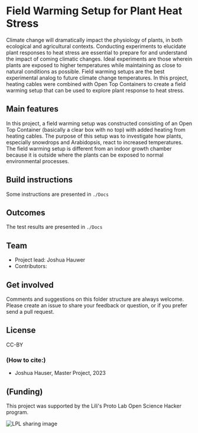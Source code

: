 # Field Warming Setup for Plant Heat Stress
Climate change will dramatically impact the physiology of plants, in both ecological and agricultural contexts. Conducting experiments to elucidate plant responses to heat stress are essential to prepare for and understand the impact of coming climatic changes. Ideal experiments are those wherein plants are exposed to higher temperatures while maintaining as close to natural conditions as possible. Field warming setups are the best experimental analog to future climate change temperatures. In this project, heating cables were combined with Open Top Containers to create a field warming setup that can be used to explore plant response to heat stress.

## Main features
In this project, a field warming setup was constructed consisting of an Open Top Container (basically a clear box with no top) with added heating from heating cables. The purpose of this setup was to investigate how plants, especially snowdrops and Arabidopsis, react to increased temperatures. The field warming setup is different from an indoor growth chamber because it is outside where the plants can be exposed to normal environmental processes.

## Build instructions
Some instructions are presented in `./Docs`

## Outcomes
The test results are presented in `./Docs`

## Team

+ Project lead: Joshua Hauwer
+ Contributors:


## Get involved

Comments and suggestions on this folder structure are always welcome. Please create an issue to share your feedback or question, or if you prefer send a pull request. 

## License

CC-BY

### (How to cite:)

+ Joshua Hauser, Master Project, 2023

## (Funding)

This project was supported by the Lili's Proto Lab Open Science Hacker program.

![LPL sharing image](//Docs/Images/lpl_sharing.jpg)

